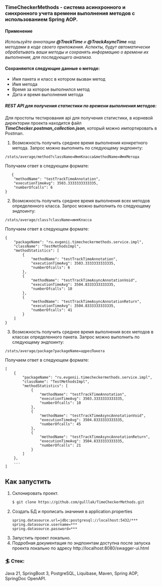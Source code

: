 ### TimeCheckerMethods - система асинхронного и синхронного учета времени выполнения методов с использованием Spring AOP.

#### Применение
_Используйте аннотации **@TrackTime** и **@TrackAsyncTime** над методами в коде своего приложения. Аспекты, будут автоматически обрабатывать ваши методы и сохранять информацию о времени их выполнения, для последующего анализа._


#### Сохраняются следующие данные о методе:
- Имя пакета и класс в котором вызван метод
- Имя метода
- Время за которое выполнился метод
- Дата и время выполнения метода

##### REST API для получения статистики по времени выполнения методов:

Для простоты тестирования api для получения статистики, в корневой директории проекта находится файл **_TimeChecker.postman_collection.json_**, который можно импортировать в Postman. 

1. Возможность получить среднее время выполнения конкретного метода.
Запрос можно выполнить по следующему эндпоинту:
```
/stats/average/method?className=ИмяКласса&methodName=ИмяМетода
```
Получаем ответ в следующем формате:
```
   {
    "methodName": "testTrackTimeAnnotation",
    "executionTimeAvg": 3503.3333333333335,
    "numberOfcalls": 6
}
   ```
2. Возможность получить среднее время выполнения всех методов определенного класса.
   Запрос можно выполнить по следующему эндпоинту:
```
/stats/average/class?className=имяКласса
```
Получаем ответ в следующем формате:
```
{
    "packageName": "ru.evgenii.timecheckermethods.service.impl",
    "className": "TestMethodsImpl",
    "methodStatistics": [
        {
            "methodName": "testTrackTimeAnnotation",
            "executionTimeAvg": 3503.3333333333335,
            "numberOfcalls": 6
        },
        {
            "methodName": "testTrackTimeAsyncAnnotationVoid",
            "executionTimeAvg": 3504.8333333333335,
            "numberOfcalls": 10
        },
        {
            "methodName": "testTrackTimeAsyncAnnotationReturn",
            "executionTimeAvg": 3504.8333333333335,
            "numberOfcalls": 41
        }
    ]
}
   ```

3. Возможность получить среднее время выполнения всех методов в классах определенного пакета.
   Запрос можно выполнить по следующему эндпоинту:
```
/stats/average/package?packageName=адресПакета
```
Получаем ответ в следующем формате:
```
[
    {
        "packageName": "ru.evgenii.timecheckermethods.service.impl",
        "className": "TestMethodsImpl",
        "methodStatistics": [
            {
                "methodName": "testTrackTimeAnnotation",
                "executionTimeAvg": 3503.3333333333335,
                "numberOfcalls": 10
            },
            {
                "methodName": "testTrackTimeAsyncAnnotationVoid",
                "executionTimeAvg": 3504.8333333333335,
                "numberOfcalls": 45
            },
            {
                "methodName": "testTrackTimeAsyncAnnotationReturn",
                "executionTimeAvg": 3504.8333333333335,
                "numberOfcalls": 21
            }
        ]
    },
    ...
]
   ```

## Как запустить

1. Склонировать проект.
    ```bash
   $ git clone https://github.com/gulllak/TimeCheckerMethods.git
   ```
2. Создать БД и прописать значиния в application.properties
    ```
   spring.datasource.url=jdbc:postgresql://localhost:5432/***
   spring.datasource.username=***
   spring.datasource.password=***
   ```
3. Запустить проект локально.
4. Подробная документация по эндпоинтам доступна после запуска проекта локально по адресу http://localhost:8080/swagger-ui.html

### 🏄 Стек:
Java 21, SpringBoot 3, PostgreSQL, Liquibase, Maven, Spring AOP, SpringDoc OpenAPI.
